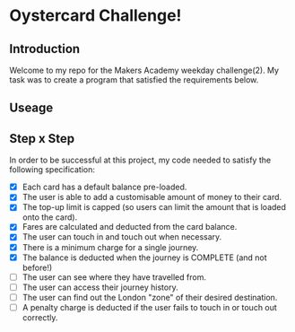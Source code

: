 # Oystercard Challenge!

## Introduction

Welcome to my repo for the Makers Academy weekday challenge(2). My task was to create a program that satisfied the requirements below.

## Useage

## Step x Step

In order to be successful at this project, my code needed to satisfy the following specification:

- [x] Each card has a default balance pre-loaded.
- [x] The user is able to add a customisable amount of money to their card.
- [x] The top-up limit is capped (so users can limit the amount that is loaded onto the card).
- [x] Fares are calculated and deducted from the card balance.
- [x] The user can touch in and touch out when necessary.
- [x] There is a minimum charge for a single journey.
- [x] The balance is deducted when the journey is COMPLETE (and not before!)
- [ ] The user can see where they have travelled from.
- [ ] The user can access their journey history.
- [ ] The user can find out the London "zone" of their desired destination.
- [ ] A penalty charge is deducted if the user fails to touch in or touch out correctly.
